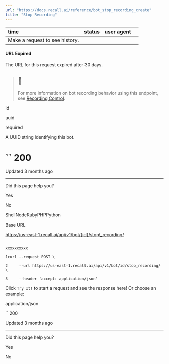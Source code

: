 ```yaml
---
url: "https://docs.recall.ai/reference/bot_stop_recording_create"
title: "Stop Recording"
---
```


| time | status | user agent |  |
| :-- | :-- | :-- | :-- |
| Make a request to see history. |

#### URL Expired

The URL for this request expired after 30 days.

> ## 📘
>
> For more information on bot recording behavior using this endpoint, see [Recording Control](https://docs.recall.ai/docs/recording-control#start--stop-recording).

id

uuid

required

A UUID string identifying this bot.

# `` 200

Updated 3 months ago

* * *

Did this page help you?

Yes

No

ShellNodeRubyPHPPython

Base URL

https://us-east-1.recall.ai/api/v1/bot/{id}/stop\_recording/

```

xxxxxxxxxx

1curl --request POST \

2     --url https://us-east-1.recall.ai/api/v1/bot/id/stop_recording/ \

3     --header 'accept: application/json'

```

Click `Try It!` to start a request and see the response here! Or choose an example:

application/json

`` 200

Updated 3 months ago

* * *

Did this page help you?

Yes

No